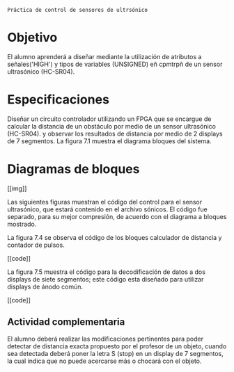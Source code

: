 ```
Práctica de control de sensores de ultrsónico
```

# Objetivo

El alumno aprenderá a diseñar mediante la utilización de atributos a señales('HIGH') y tipos de variables (UNSIGNED) eñ cpmtrpñ de un sensor ultrasónico (HC-SR04).

# Especificaciones

Diseñar un circuito controlador utilizando un FPGA que se encargue de calcular la distancia de un obstáculo por medio de un sensor ultrasónico (HC-SR04). y observar los resultados de distancia por medio de 2 displays de 7 segmentos. La figura 7.1 muestra el diagrama bloques del sistema.

# Diagramas de bloques 

[[img]]

Las siguientes figuras muestran el código del control para el sensor ultrasónico, que estará contenido en el archivo sónicos. El código fue separado, para su mejor compresión, de acuerdo con el diagrama a bloques mostrado.



La figura 7.4 se observa el código de los bloques calculador de distancia y contador de pulsos.

[[code]]

La figura 7.5 muestra el código para la decodificación de datos a dos displays de siete segmentos; este código esta diseñado para utilizar displays de ánodo común.

[[code]]

## Actividad complementaria

El alumno deberá realizar las modificaciones pertinentes para poder detectar de distancia exacta propuesto por el profesor de un objeto, cuando sea detectada deberá poner la letra S (stop) en un display de 7 segmentos, la cual indica que no puede acercarse más o chocará con el objeto.